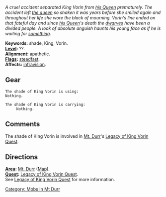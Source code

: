 *A cruel accident separated King Vorin from [his
Queen](Shade_Of_Queen_Rhuan "wikilink") prematurely. The accident left
[the queen](Shade_Of_Queen_Rhuan "wikilink") so shaken it was years
before she smiled again and throughout her life she wore the black of
mourning. Vorin's line ended on that fateful day and since [his
Queen](Shade_Of_Queen_Rhuan "wikilink")'s death the
[dwarves](Dwarves "wikilink") have been a divided people. A look of
absolute anguish haunts his young face as if he is waiting for
[something](Vorin's_War_Axe "wikilink").*

**Keywords:** shade, King, Vorin.  
**[Level](Level "wikilink"):** ??.  
**[Alignment](Alignment "wikilink"):** apathetic.  
**[Flags](:Category:_Mob_Types "wikilink"):**
[steadfast](Sentinel_Mobs "wikilink").  
**Affects:** [infravision](Infravision "wikilink").  

## Gear

`The shade of King Vorin is using:`  
`Nothing.`

`The shade of King Vorin is carrying:`  
`     Nothing.`

## Comments

The shade of King Vorin is involved in [Mt.
Durr](:Category:_Mt_Durr "wikilink")'s [Legacy of King Vorin
Quest](Legacy_Of_King_Vorin_Quest "wikilink").

## Directions

**[Area](:Category:_Areas "wikilink"):** [Mt.
Durr](:Category:_Mt_Durr "wikilink") ([Map](Mt_Durr_Map "wikilink")).  
**[Quest](:Category:_Ticket_Quests "wikilink"):** [Legacy of King Vorin
Quest](Legacy_Of_King_Vorin_Quest "wikilink").  
See [Legacy of King Vorin Quest](Legacy_Of_King_Vorin_Quest "wikilink")
for more information.  

[Category: Mobs In Mt Durr](Category:_Mobs_In_Mt_Durr "wikilink")
